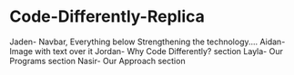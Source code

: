 # Code-Differently-Replica
Jaden- Navbar, Everything below Strengthening the technology....
Aidan- Image with text over it
Jordan- Why Code Differently? section
Layla- Our Programs section
Nasir- Our Approach section

